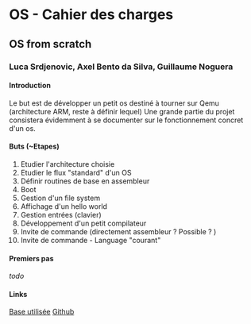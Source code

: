 # OS - Cahier des charges

## OS from scratch

### Luca Srdjenovic, Axel Bento da Silva, Guillaume Noguera

#### Introduction

Le but est de développer un petit os destiné à tourner sur Qemu (architecture ARM, reste à définir lequel)
Une grande partie du projet consistera évidemment à se documenter sur le fonctionnement concret d'un os.


#### Buts (~Etapes)

1. Etudier l'architecture choisie
2. Etudier le flux "standard" d'un OS
3. Définir routines de base en assembleur
4. Boot
5. Gestion d'un file system
6. Affichage d'un hello world
7. Gestion entrées (clavier)
8. Développement d'un petit compilateur
9. Invite de commande (directement assembleur ? Possible ? )
10. Invite de commande - Language "courant"

#### Premiers pas

*todo*

#### Links

[Base utilisée](http://createyourownos.blogspot.ch)
[Github](https://github.com/cfenollosa/os-tutorial)
